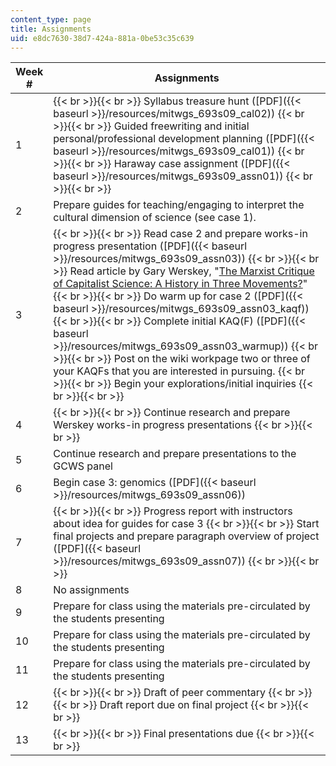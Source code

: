 ```yaml
---
content_type: page
title: Assignments
uid: e8dc7630-38d7-424a-881a-0be53c35c639
---
```


| Week # | Assignments |
| --- | --- |
| 1 |  {{< br >}}{{< br >}} Syllabus treasure hunt ([PDF]({{< baseurl >}}/resources/mitwgs_693s09_cal02)) {{< br >}}{{< br >}} Guided freewriting and initial personal/professional development planning ([PDF]({{< baseurl >}}/resources/mitwgs_693s09_cal01)) {{< br >}}{{< br >}} Haraway case assignment ([PDF]({{< baseurl >}}/resources/mitwgs_693s09_assn01)) {{< br >}}{{< br >}}  |
| 2 | Prepare guides for teaching/engaging to interpret the cultural dimension of science (see case 1). |
| 3 |  {{< br >}}{{< br >}} Read case 2 and prepare works-in progress presentation ([PDF]({{< baseurl >}}/resources/mitwgs_693s09_assn03)) {{< br >}}{{< br >}} Read article by Gary Werskey, "[The Marxist Critique of Capitalist Science: A History in Three Movements?](http://human-nature.com/science-as-culture/werskey.html)" {{< br >}}{{< br >}} Do warm up for case 2 ([PDF]({{< baseurl >}}/resources/mitwgs_693s09_assn03_kaqf)) {{< br >}}{{< br >}} Complete initial KAQ(F) ([PDF]({{< baseurl >}}/resources/mitwgs_693s09_assn03_warmup)) {{< br >}}{{< br >}} Post on the wiki workpage two or three of your KAQFs that you are interested in pursuing. {{< br >}}{{< br >}} Begin your explorations/initial inquiries {{< br >}}{{< br >}}  |
| 4 |  {{< br >}}{{< br >}} Continue research and prepare Werskey works-in progress presentations {{< br >}}{{< br >}}  |
| 5 | Continue research and prepare presentations to the GCWS panel |
| 6 | Begin case 3: genomics ([PDF]({{< baseurl >}}/resources/mitwgs_693s09_assn06)) |
| 7 |  {{< br >}}{{< br >}} Progress report with instructors about idea for guides for case 3 {{< br >}}{{< br >}} Start final projects and prepare paragraph overview of project ([PDF]({{< baseurl >}}/resources/mitwgs_693s09_assn07)) {{< br >}}{{< br >}}  |
| 8 | No assignments |
| 9 | Prepare for class using the materials pre-circulated by the students presenting |
| 10 | Prepare for class using the materials pre-circulated by the students presenting |
| 11 | Prepare for class using the materials pre-circulated by the students presenting |
| 12 |  {{< br >}}{{< br >}} Draft of peer commentary {{< br >}}{{< br >}} Draft report due on final project {{< br >}}{{< br >}}  |
| 13 |  {{< br >}}{{< br >}} Final presentations due {{< br >}}{{< br >}}